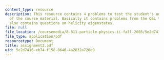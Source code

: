 ```yaml
---
content_type: resource
description: This resource contains 4 problems to test the student's understanding
  of the course material. Basically it contains problems from the Q&L textbook. It
  also contains questions on helicity eigenstates.
file: null
file_location: /coursemedia/8-811-particle-physics-ii-fall-2005/5e2d7416eb74f15886464a2832a728e9_assignment2.pdf
file_type: application/pdf
resourcetype: Document
title: assignment2.pdf
uid: 5e2d7416-eb74-f158-8646-4a2832a728e9
---
```

